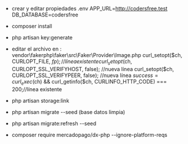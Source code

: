 - crear y editar propiedades .env
  APP_URL=http://codersfree.test
  DB_DATABASE=codersfree

- composer install

- php artisan key:generate

- editar el archivo en : vendor\fakerphp\faker\src\Faker\Provider\Image.php
curl_setopt($ch, CURLOPT_FILE, $fp); //línea existente
curl_setopt($ch, CURLOPT_SSL_VERIFYHOST, false); //nueva línea
curl_setopt($ch, CURLOPT_SSL_VERIFYPEER, false); //nueva línea
$success = curl_exec($ch) && curl_getinfo($ch, CURLINFO_HTTP_CODE) === 200;//línea existente

- php artisan storage:link

- php artisan migrate --seed (base datos limpia)
- php artisan migrate:refresh --seed

- composer require mercadopago/dx-php --ignore-platform-reqs